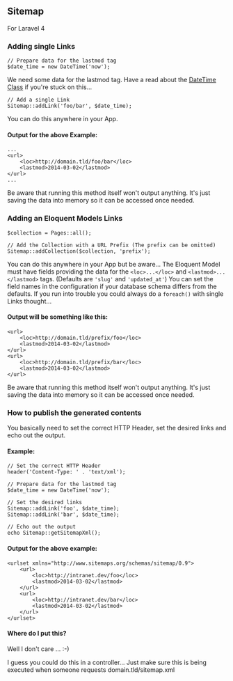 ## Sitemap

For Laravel 4

### Adding single Links

    // Prepare data for the lastmod tag
    $date_time = new DateTime('now');

We need some data for the lastmod tag. Have a read about the
[DateTime Class](http://www.php.net/manual/en/class.datetime.php) if you're stuck on this...

    // Add a single Link
    Sitemap::addLink('foo/bar', $date_time);

You can do this anywhere in your App.

#### Output for the above Example:

    ...
    <url>
        <loc>http://domain.tld/foo/bar</loc>
        <lastmod>2014-03-02</lastmod>
    </url>
    ...

Be aware that running this method itself won't output anything. It's just saving the data into memory so it can be
accessed once needed.

### Adding an Eloquent Models Links

    $collection = Pages::all();

    // Add the Collection with a URL Prefix (The prefix can be omitted)
    Sitemap::addCollection($collection, 'prefix');

You can do this anywhere in your App but be aware... The Eloquent Model must have fields providing the data for the
`<loc>...</loc>` and `<lastmod>...</lastmod>` tags. (Defaults are `'slug'` and `'updated_at'`) You can set the field names in
the configuration if your database schema differs from the defaults. If you run into trouble you could always do a
`foreach()` with single Links thought...

#### Output will be something like this:

    <url>
        <loc>http://domain.tld/prefix/foo</loc>
        <lastmod>2014-03-02</lastmod>
    </url>
    <url>
        <loc>http://domain.tld/prefix/bar</loc>
        <lastmod>2014-03-02</lastmod>
    </url>

Be aware that running this method itself won't output anything. It's just saving the data into memory so it can be
accessed once needed.

### How to publish the generated contents

You basically need to set the correct HTTP Header, set the desired links and echo out the output.

#### Example:

    // Set the correct HTTP Header
    header('Content-Type: ' . 'text/xml');

    // Prepare data for the lastmod tag
    $date_time = new DateTime('now');

    // Set the desired links
    Sitemap::addLink('foo', $date_time);
    Sitemap::addLink('bar', $date_time);

    // Echo out the output
    echo Sitemap::getSitemapXml();

#### Output for the above example:

    <urlset xmlns="http://www.sitemaps.org/schemas/sitemap/0.9">
        <url>
            <loc>http://intranet.dev/foo</loc>
            <lastmod>2014-03-02</lastmod>
        </url>
        <url>
            <loc>http://intranet.dev/bar</loc>
            <lastmod>2014-03-02</lastmod>
        </url>
    </urlset>

#### Where do I put this?

Well I don't care ... :-)

I guess you could do this in a controller... Just make sure this is being executed when someone requests
domain.tld/sitemap.xml
